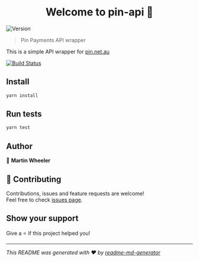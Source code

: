 <h1 align="center">Welcome to pin-api 👋</h1>
<p>
  <img alt="Version" src="https://img.shields.io/npm/v/pin-api.svg">
</p>

> Pin Payments API wrapper

This is a simple API wrapper for [pin.net.au](https://pin.net.au/)

[![Build Status](https://circleci.com/gh/martinwheeler/pin-api.svg?style=shield&circle-token=:circle-token)](https://circleci.com/gh/martinwheeler/pin-api)

## Install

```sh
yarn install
```

## Run tests

```sh
yarn test
```

## Author

👤 **Martin Wheeler**

## 🤝 Contributing

Contributions, issues and feature requests are welcome!<br />Feel free to check [issues page](https://github.com/martinwheeler/pin-api/issues).

## Show your support

Give a ⭐️ if this project helped you!

---

_This README was generated with ❤️ by [readme-md-generator](https://github.com/kefranabg/readme-md-generator)_
